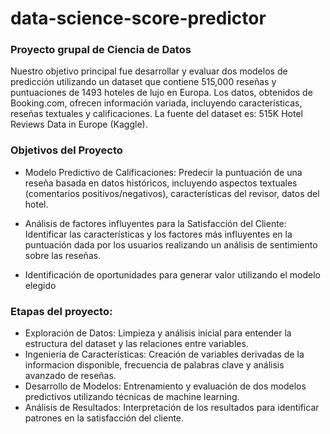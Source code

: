 # data-science-score-predictor
### Proyecto grupal de Ciencia de Datos

Nuestro objetivo principal fue desarrollar y evaluar dos modelos de predicción utilizando un dataset que contiene 515,000 reseñas y puntuaciones de 1493 hoteles de lujo en Europa. Los datos, obtenidos de Booking.com, ofrecen información variada, incluyendo características, reseñas textuales y calificaciones. La fuente del dataset es: 515K Hotel Reviews Data in Europe (Kaggle).

### Objetivos del Proyecto
- Modelo Predictivo de Calificaciones: Predecir la puntuación de una reseña basada en datos históricos, incluyendo aspectos textuales (comentarios positivos/negativos), características del revisor, datos del hotel.

- Análisis de factores influyentes para la Satisfacción del Cliente: Identificar las características y los factores más influyentes en la puntuación dada por los usuarios realizando un análisis de sentimiento sobre las reseñas.

- Identificación de oportunidades para generar valor utilizando el modelo elegido

### Etapas del proyecto:

- Exploración de Datos: Limpieza y análisis inicial para entender la estructura del dataset y las relaciones entre variables.
- Ingeniería de Características: Creación de variables derivadas de la informacion disponible, frecuencia de palabras clave y análisis avanzado de reseñas.
- Desarrollo de Modelos: Entrenamiento y evaluación de dos modelos predictivos utilizando técnicas de machine learning.
- Análisis de Resultados: Interpretación de los resultados para identificar patrones en la satisfacción del cliente.
